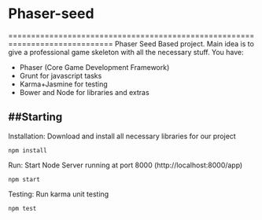 # Phaser-seed
=============================================================================
Phaser Seed Based  project.
Main idea is to give a professional game skeleton with all the necessary stuff.
You have:
* Phaser (Core Game Development Framework)
* Grunt for javascript tasks
* Karma+Jasmine for testing
* Bower and Node for libraries and extras

##Starting
-----------------------------------------------------------------------------
Installation:
Download and install all necessary libraries for our project
```
npm install
```

Run:
Start Node Server running at port 8000 (http://localhost:8000/app)
```
npm start
```

Testing:
Run karma unit testing
```
npm test
```